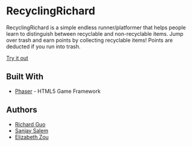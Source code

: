 # RecyclingRichard

RecyclingRichard is a simple endless runner/platformer that helps people learn to distinguish between recyclable and non-recyclable items. Jump over trash and earn points by collecting recyclable items! Points are deducted if you run into trash.

[Try it out](https://richboy.itch.io/recycling-richard)

## Built With

* [Phaser](https://phaser.io/) - HTML5 Game Framework

## Authors

* [Richard Guo](https://github.com/richardg999)
* [Sanjay Salem](https://github.com/sanjaysalem17)
* [Elizabeth Zou](https://github.com/wflms20110333)
